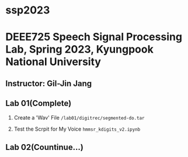 # ssp2023
# DEEE725 Speech Signal Processing Lab, Spring 2023, Kyungpook National University
## Instructor: Gil-Jin Jang

## Lab 01(Complete)
1. Create a 'Wav' File
  `/lab01/digitrec/segmented-do.tar`
  
2. Test the Scrpit for My Voice `hmmsr_kdigits_v2.ipynb`

## Lab 02(Countinue...)
